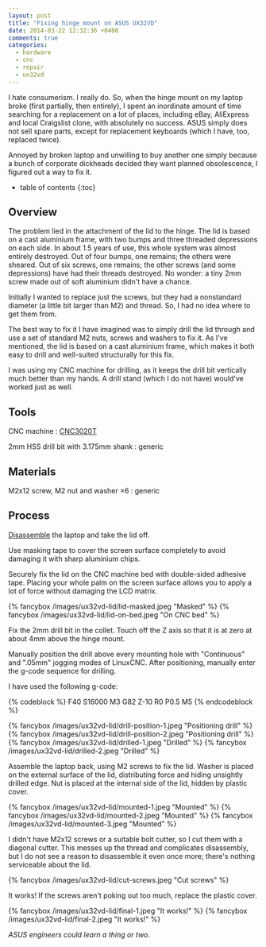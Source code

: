 ```yaml
---
layout: post
title: "Fixing hinge mount on ASUS UX32VD"
date: 2014-03-22 12:32:36 +0400
comments: true
categories:
  - hardware
  - cnc
  - repair
  - ux32vd
---
```


I hate consumerism. I really do. So, when the hinge mount on my laptop broke (first
partially, then entirely), I spent an inordinate amount of time searching for a replacement
on a lot of places, including eBay, AliExpress and local Craigslist clone, with absolutely
no success. ASUS simply does not sell spare parts, except for replacement keyboards
(which I have, too, replaced twice).

Annoyed by broken laptop and unwilling to buy another one simply because a bunch of
corporate dickheads decided they want planned obsolescence, I figured out a way to fix it.

<!-- more -->

* table of contents
{:toc}

Overview
--------

The problem lied in the attachment of the lid to the hinge. The lid is based on a cast
aluminium frame, with two bumps and three threaded depressions on each side. In about 1.5
years of use, this whole system was almost entirely destroyed. Out of four bumps, one
remains; the others were sheared. Out of six screws, one remains; the other screws (and some
depressions) have had their threads destroyed. No wonder: a tiny 2mm screw made out of soft
aluminium didn't have a chance.

Initially I wanted to replace just the screws, but they had a nonstandard diameter (a little
bit larger than M2) and thread. So, I had no idea where to get them from.

The best way to fix it I have imagined was to simply drill the lid through and use a set
of standard M2 nuts, screws and washers to fix it. As I've mentioned, the lid is based on
a cast aluminium frame, which makes it both easy to drill and well-suited structurally
for this fix.

I was using my CNC machine for drilling, as it keeps the drill bit vertically much
better than my hands. A drill stand (which I do not have) would've worked just as well.

Tools
-----

CNC machine
: [CNC3020T][]

2mm HSS drill bit with 3.175mm shank
: generic

[CNC3020T]: http://www.freezepage.com/1395478161OWYSYNBZGX

Materials
---------

M2x12 screw, M2 nut and washer ×6
: generic

Process
-------

[Disassemble](http://www.ifixit.com/Device/Asus_Zenbook_UX32VD) the laptop and take
the lid off.

Use masking tape to cover the screen surface completely to avoid damaging it with
sharp aluminium chips.

Securely fix the lid on the CNC machine bed with double-sided adhesive tape. Placing your
whole palm on the screen surface allows you to apply a lot of force without damaging
the LCD matrix.

{% fancybox /images/ux32vd-lid/lid-masked.jpeg "Masked" %}
{% fancybox /images/ux32vd-lid/lid-on-bed.jpeg "On CNC bed" %}

Fix the 2mm drill bit in the collet. Touch off the Z axis so that it is at zero at about
4mm above the hinge mount.

Manually position the drill above every mounting hole with "Continuous" and ".05mm" jogging
modes of LinuxCNC. After positioning, manually enter the g-code sequence for drilling.

I have used the following g-code:

{% codeblock %}
F40 S16000 M3
G82 Z-10 R0 P0.5
M5
{% endcodeblock %}

{% fancybox /images/ux32vd-lid/drill-position-1.jpeg "Positioning drill" %}
{% fancybox /images/ux32vd-lid/drill-position-2.jpeg "Positioning drill" %}
{% fancybox /images/ux32vd-lid/drilled-1.jpeg "Drilled" %}
{% fancybox /images/ux32vd-lid/drilled-2.jpeg "Drilled" %}

Assemble the laptop back, using M2 screws to fix the lid. Washer is placed on
the external surface of the lid, distributing force and hiding unsightly drilled edge.
Nut is placed at the internal side of the lid, hidden by plastic cover.

{% fancybox /images/ux32vd-lid/mounted-1.jpeg "Mounted" %}
{% fancybox /images/ux32vd-lid/mounted-2.jpeg "Mounted" %}
{% fancybox /images/ux32vd-lid/mounted-3.jpeg "Mounted" %}

I didn't have M2x12 screws or a suitable bolt cutter, so I cut them with a diagonal cutter.
This messes up the thread and complicates disassembly, but I do not see a reason to disassemble
it even once more; there's nothing serviceable about the lid.

{% fancybox /images/ux32vd-lid/cut-screws.jpeg "Cut screws" %}

It works! If the screws aren't poking out too much, replace the plastic cover.

{% fancybox /images/ux32vd-lid/final-1.jpeg "It works!" %}
{% fancybox /images/ux32vd-lid/final-2.jpeg "It works!" %}

_ASUS engineers could learn a thing or two._
